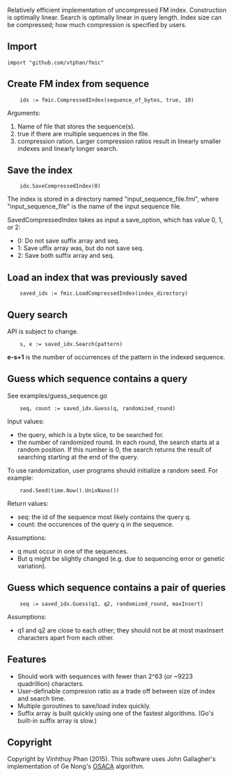 Relatively efficient implementation of uncompressed FM index.  Construction is optimally linear.  Search is optimally linear in query length.  Index size can be compressed; how much compression is specified by users.

## Import

```
import "github.com/vtphan/fmic"
```

## Create FM index from sequence

```
	idx := fmic.CompressedIndex(sequence_of_bytes, true, 10)
```

Arguments:

1. Name of file that stores the sequence(s).
2. true if there are multiple sequences in the file.
3. compression ration. Larger compression ratios result in linearly smaller indexes and linearly longer search.

## Save the index

```
	idx.SaveCompressedIndex(0)
```

The index is stored in a directory named "input_sequence_file.fmi", where "input_sequence_file" is the name of the input sequence file.

SavedCompressedIndex takes as input a save_option, which has value 0, 1, or 2:

- 0: Do not save suffix array and seq.
- 1: Save uffix array was, but do not save seq.
- 2: Save both suffix array and seq.

## Load an index that was previously saved

```
	saved_idx := fmic.LoadCompressedIndex(index_directory)
```

## Query search

API is subject to change.

```
	s, e := saved_idx.Search(pattern)
```
**e-s+1** is the number of occurrences of the pattern in the indexed sequence.


## Guess which sequence contains a query

See examples/guess_sequence.go

```
	seq, count := saved_idx.Guess(q, randomized_round)
```

Input values:
- the query, which is a byte slice, to be searched for.
- the number of randomized round.  In each round, the search starts at a random position.  If this number is 0, the search returns the result of searching starting at the end of the query.

To use randomization, user programs should initialize a random seed.  For example:
```
	rand.Seed(time.Now().UnixNano())
```

Return values:
- seq: the id of the sequence most likely contains the query q.
- count: the occurences of the query q in the sequence.

Assumptions:

+ q must occur in one of the sequences.
+ But q might be slightly changed (e.g. due to sequencing error or genetic variation).

## Guess which sequence contains a pair of queries
```
	seq := saved_idx.Guess(q1, q2, randomized_round, maxInsert)
```

Assumptions:

+ q1 and q2 are close to each other;  they should not be at most maxInsert characters apart from each other.

## Features

- Should work with sequences with fewer than 2^63 (or ~9223 quadrillion) characters.
- User-definable compresion ratio as a trade off between size of index and search time.
- Multiple goroutines to save/load index quickly.
- Suffix array is built quickly using one of the fastest algorithms. (Go's built-in suffix array is slow.)

## Copyright

Copyright by Vinhthuy Phan (2015).  This software uses John Gallagher's implementation of Ge Nong's [OSACA](https://ge-nong.googlecode.com/files/tr-osaca-nong.pdf) algorithm.
